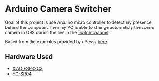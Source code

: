 # Arduino Camera Switcher

Goal of this project is use Arduino micro controller to detect my presence behind the computer. Then my PC is able to change automaticly the scene camera in OBS during the live in the [Twitch channel](https://www.twitch.tv/KerCrafter).

Based from the examples provided by uPessy [here](https://www.upesy.com/blogs/tutorials/hc-sr04-ultrasonic-sensor-on-esp32-with-arduino-code-tutorial)

## Hardware Used

- [XIAO ESP32C3](https://www.gotronic.fr/art-carte-xiao-esp32c3-35643.htm)
- [HC-SR04](https://www.mouser.fr/new/sparkfun/sparkfun-hcsr04-distance-sensor)
